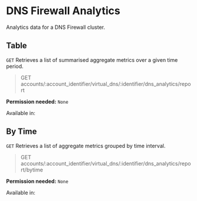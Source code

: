 # DNS Firewall Analytics

Analytics data for a DNS Firewall cluster.

## Table

`GET` Retrieves a list of summarised aggregate metrics over a given time period.

> GET accounts/:account_identifier/virtual_dns/:identifier/dns_analytics/report

**Permission needed:** `None`

Available in:




## By Time

`GET` Retrieves a list of aggregate metrics grouped by time interval.

> GET accounts/:account_identifier/virtual_dns/:identifier/dns_analytics/report/bytime

**Permission needed:** `None`

Available in:



